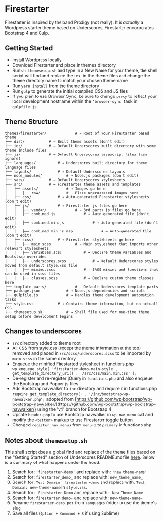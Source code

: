Firestarter
===

Firestarter is inspired by the band Prodigy (not really). It is _actually_ a Wordpress starter theme based on Underscores. Firestarter encorporates Bootstrap 4 and Gulp.

Getting Started
---------------
* Install Wordpress locally
* Download Firestarter and place in themes directory
* Run `sh themesetup.sh` and type in a New Name for your theme, the shell script will find and replace the text in the theme files and change the theme directory name to match your chosen theme name
* Run `yarn install` from the theme directory
* Run `gulp` to generate the initial compiled CSS and JS files
* If you plan to use Browser Sync, be sure to change `proxy` to reflect your local development hostname within the `'browser-sync'` task in `gulpfile.js`

Theme Structure
---------------
```shell
themes/firestarter/ 			# → Root of your Firestarter based theme
├── dist/ 			# → Built theme assets (don't edit)
├── inc/ 			# → Default Underscores built directory with some theme include files
├── js/ 			# → Default Underscores javascript files (can ignore)
├── languages/ 			# → Underscores built directory for theme language files
├── layouts/ 			# → Default Underscores layouts
├── node_modules/ 			# → Node.js packages (don't edit)
├── sass/ 			# → Default Underscores stylesheets
├── src/ 			# → Firestarter theme assets and templates
│   ├── assets/ 			# → Images go here
│   │   ├── raw/ 			# → Place unprocessed images here
│   ├── css/ 			# → Auto-generated Firestarter stylesheets (don't edit)
│   ├── js/ 			# → Firestarter js files go here
│   │   ├── vendor/ 			# → 3rd party js files go here
│   │   ├── combined.js 			# → Auto-generated file (don't edit)
│   │   ├── combined.min.js 			# → Auto-generated file (don't edit)
│   │   ├── combined.min.js.map 			# → Auto-generated file (don't edit)
│   ├── scss/ 			# → Firestarter stylehseets go here
│   │   ├── main.scss 			# → Main stylesheet that imports other relevant stylesheets
│   │   ├── variables.scss 			# → Declare theme variables and Bootstrap overrides
│   │   ├── underscores.scss 			# → Default Underscores styles moved from default style.css file
│   │   ├── mixins.scss 			# → SASS mixins and functions that can be used in scss files
│   │   ├── classes.scss 			# → Declare custom theme classes here
├── template-parts/ 			# → Default Underscores template parts
├── package.json 			# → Node.js dependencies and scripts
├── gulpfile.js 			# → Handles theme development automation tasks
├── style.css 			# → Contains theme information, but no actuall CSS
├── themesetup.sh 			# → Shell file used for one-time theme setup before development begins
```

Changes to underscores
---------------
* `src` directory added to theme root
* All CSS from style.css (except the theme information at the top) removed and placed in `src/scss/underscores.scss` to be imported by `main.scss` in the same directory
* Enqueue the minified Firestarted stylesheet in functions.php `wp_enqueue_style( 'firestarter-demo-main-style', get_template_directory_uri() . '/src/css/main.min.css' );`
* De-register and re-register jQuery in `functions.php` and also enqueue the Bootstrap and Popper js files
* Add Bootstrap navwalker to `inc` directory and require it in functions.php `require get_template_directory() . '/inc/bootstrap-wp-navwalker.php';` adopted from [https://github.com/wp-bootstrap/wp-bootstrap-navwalker/](https://github.com/wp-bootstrap/wp-bootstrap-navwalker/) using the 'v4' branch for Bootstrap 4
* Update `header.php` to use Bootstrap navwalker in `wp_nav_menu` call and modify the `<button>` markup to use Firestarter toggle button
* Changed `register_nav_menus` from `menu-1` to `primary` in functions.php

Notes about `themesetup.sh`
---------------
This shell script does a global find and replace of the theme files based on the "Getting Started" section of Underscores README.md file [here](https://github.com/automattic/_s). Below is a summary of what happens under the hood.

1. Search for: `'firestarter-demo'` and replace with: `'new-theme-name'`
2. Search for: `firestarter_demo_` and replace with: `new_theme_name_`
3. Search for: `Text Domain: firestarter-demo` and replace with: `Text Domain: new-theme-name` in `style.css`.
4. Search for: <code>&nbsp;Firestarter_Demo</code> and replace with: <code>&nbsp;New_Theme_Name</code>
5. Search for: `firestarter-demo-` and replace with: `new-theme-name-`
6. Rename `firestarter-demo.pot` from `languages` folder to use the theme's slug
7. Save all files (`Option + Command + S` if using Sublime)